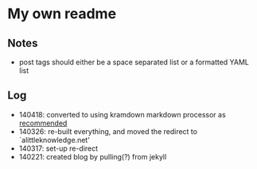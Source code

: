 # My own readme

## Notes

- post tags should either be a space separated list or a formatted YAML list

## Log

- 140418: converted to using kramdown markdown processor as [recommended](https://help.github.com/articles/migrating-your-pages-site-from-maruku)
- 140326: re-built everything, and moved the redirect to `alittleknowledge.net'
- 140317: set-up re-direct
- 140221: created blog by pulling(?) from jekyll
